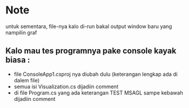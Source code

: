 # Note
untuk sementara, file-nya kalo di-run bakal output window baru yang nampilin graf

## Kalo mau tes programnya pake console kayak biasa :
* file ConsoleApp1.csproj nya diubah dulu (keterangan lengkap ada di dalem file)
* semua isi Visualization.cs dijadiin comment
* di file Program.cs yang ada keterangan TEST MSAGL sampe kebawah dijadiin comment

